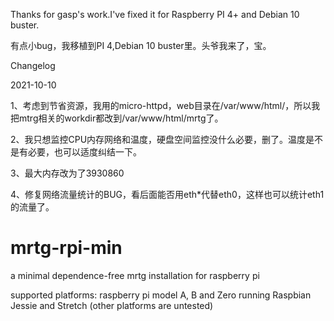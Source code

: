 
Thanks for gasp's work.I've fixed it for Raspberry PI 4+ and Debian 10 buster.

有点小bug，我移植到PI 4,Debian 10 buster里。头爷我来了，宝。

Changelog

2021-10-10

1、考虑到节省资源，我用的micro-httpd，web目录在/var/www/html/，所以我把mtrg相关的workdir都改到/var/www/html/mrtg了。

2、我只想监控CPU内存网络和温度，硬盘空间监控没什么必要，删了。温度是不是有必要，也可以适度纠结一下。

3、最大内存改为了3930860

4、修复网络流量统计的BUG，看后面能否用eth*代替eth0，这样也可以统计eth1的流量了。

# mrtg-rpi-min
a minimal dependence-free mrtg installation for raspberry pi

supported platforms: raspberry pi model A, B and Zero running Raspbian Jessie and Stretch
(other platforms are untested)
